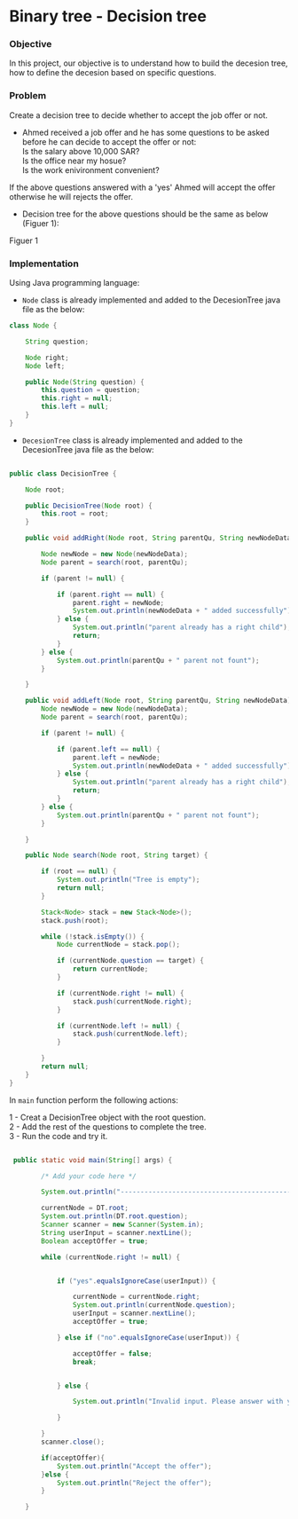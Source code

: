 # Binary tree - Decision tree

### Objective
In this project, our objective is to understand how to build the decesion tree, how to define the decesion based on specific questions.

### Problem
Create a decision tree to decide whether to accept the job offer or not.

- Ahmed received a job offer and he has some questions to be asked before he can decide to accept the offer or not:   
Is the salary above 10,000 SAR?   
Is the office near my hosue?   
Is the work enivironment convenient?   

If the above questions answered with a 'yes' Ahmed will accept the offer otherwise he will rejects the offer.

- Decision tree for the above questions should be the same as below (Figuer 1):

Figuer 1



### Implementation
Using Java programming language: 

- `Node` class is already implemented and added to the DecesionTree java file as the below:
```java
class Node {

    String question;

    Node right;
    Node left;

    public Node(String question) {
        this.question = question;
        this.right = null;
        this.left = null;
    }
}

```


- `DecesionTree` class is already implemented and added to the DecesionTree java file as the below:
```java

public class DecisionTree {

    Node root;

    public DecisionTree(Node root) {
        this.root = root;
    }

    public void addRight(Node root, String parentQu, String newNodeData) {

        Node newNode = new Node(newNodeData);
        Node parent = search(root, parentQu);

        if (parent != null) {

            if (parent.right == null) {
                parent.right = newNode;
                System.out.println(newNodeData + " added successfully");
            } else {
                System.out.println("parent already has a right child");
                return;
            }
        } else {
            System.out.println(parentQu + " parent not fount");
        }

    }

    public void addLeft(Node root, String parentQu, String newNodeData) {
        Node newNode = new Node(newNodeData);
        Node parent = search(root, parentQu);

        if (parent != null) {

            if (parent.left == null) {
                parent.left = newNode;
                System.out.println(newNodeData + " added successfully");
            } else {
                System.out.println("parent already has a right child");
                return;
            }
        } else {
            System.out.println(parentQu + " parent not fount");
        }

    }

    public Node search(Node root, String target) {

        if (root == null) {
            System.out.println("Tree is empty");
            return null;
        }

        Stack<Node> stack = new Stack<Node>();
        stack.push(root);

        while (!stack.isEmpty()) {
            Node currentNode = stack.pop();

            if (currentNode.question == target) {
                return currentNode;
            }

            if (currentNode.right != null) {
                stack.push(currentNode.right);
            }

            if (currentNode.left != null) {
                stack.push(currentNode.left);
            }

        }
        return null;
    }
}


```  
  
In `main` function perform the following actions:

1 - Creat a DecisionTree object with the root question.     
2 - Add the rest of the questions to complete the tree.     
3 - Run the code and try it.

```java

 public static void main(String[] args) {

        /* Add your code here */

        System.out.println("---------------------------------------------");

        currentNode = DT.root;
        System.out.println(DT.root.question);
        Scanner scanner = new Scanner(System.in);
        String userInput = scanner.nextLine();
        Boolean acceptOffer = true;

        while (currentNode.right != null) {


            if ("yes".equalsIgnoreCase(userInput)) {

                currentNode = currentNode.right;
                System.out.println(currentNode.question);
                userInput = scanner.nextLine();
                acceptOffer = true;

            } else if ("no".equalsIgnoreCase(userInput)) {

                acceptOffer = false;
                break;


            } else {

                System.out.println("Invalid input. Please answer with yes or no.");

            }

        }
        scanner.close();

        if(acceptOffer){
            System.out.println("Accept the offer");
        }else {
            System.out.println("Reject the offer");
        }

    }


```
